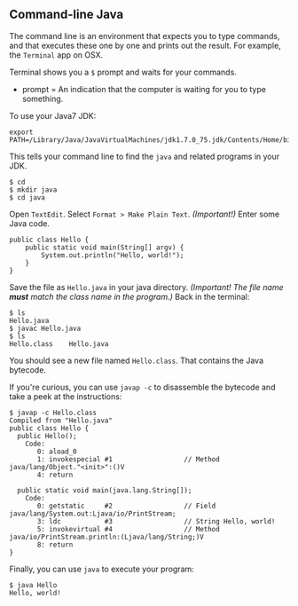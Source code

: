 ## Command-line Java

The command line is an environment that expects you to type commands, and that executes these one by one and prints out the result.  For example, the `Terminal` app on OSX.

Terminal shows you a `$` prompt and waits for your commands.

* prompt = An indication that the computer is waiting for you to type something.

To use your Java7 JDK:

```
export PATH=/Library/Java/JavaVirtualMachines/jdk1.7.0_75.jdk/Contents/Home/bin:$PATH
```
    
This tells your command line to find the `java` and related programs in your JDK.

```
$ cd
$ mkdir java
$ cd java
```

Open `TextEdit`.  Select `Format > Make Plain Text`. _(Important!)_  Enter some Java code.

```
public class Hello {
    public static void main(String[] argv) {
        System.out.println("Hello, world!");
    }
}
```
    
Save the file as `Hello.java` in your java directory.  _(Important! The file name **must** match the class name in the program.)_ Back in the terminal:

```
$ ls
Hello.java
$ javac Hello.java
$ ls
Hello.class    Hello.java
```

You should see a new file named `Hello.class`.  That contains the Java bytecode.

If you're curious, you can use `javap -c` to disassemble the bytecode and take a peek at the instructions:

```
$ javap -c Hello.class
Compiled from "Hello.java"
public class Hello {
  public Hello();
    Code:
       0: aload_0
       1: invokespecial #1                  // Method java/lang/Object."<init>":()V
       4: return

  public static void main(java.lang.String[]);
    Code:
       0: getstatic     #2                  // Field java/lang/System.out:Ljava/io/PrintStream;
       3: ldc           #3                  // String Hello, world!
       5: invokevirtual #4                  // Method java/io/PrintStream.println:(Ljava/lang/String;)V
       8: return
}
```

Finally, you can use `java` to execute your program:

```
$ java Hello
Hello, world!
```
